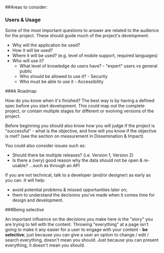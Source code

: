 
##Areas to consider:
  
### Users & Usage

Some of the most important questions to answer are related to the audience for the project. These should guide much of the project's development. 

- Why will the application be used?
- How it will be used?
- Where it will be used? (e.g. level of mobile support, required languages)
- Who will use it? 
    - What level of knowledge do users have? - "expert" users vs general public
    - Who should be allowed to use it? - Security 
    - Who must be able to use it - Accessibility

###A Roadmap 

How do you know when it's finished? The best way is by having a defined spec before you start development. This could map out the complete project, or contain multiple stages for different or evolving versions of the project. 

Before beginning you should also know how you will judge if the project is "successful" - what is the objective, and how will you know if the objective is met? (see the section on measurement in Dissemination & Impact)

You could also consider issues such as:

- Should there be multiple releases? (i.e. Version 1, Version 2)
- Is there a (very) good reason why the data should not be open & re-usable? ...such as through an API

If you are not technical, talk to a developer (and/or designer) as early as you can. It will help:

- avoid potential problems & missed opportunities later on; 
- them to understand the decisions you've made when it comes time for design and development.

###Being selective

An important influence on the decisions you make here is the "story" you are trying to tell with the content. Throwing "everything" at a page isn't going to make it any easier for a user to engage with your content - **be selective**; just because you can give a user an option to change / edit / search everything, doesn't mean you should. Just because you can present everything, it doesn't mean you should.